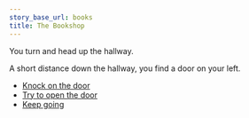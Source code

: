 ```yaml
---
story_base_url: books
title: The Bookshop
---
```


You turn and head up the hallway.

A short distance down the hallway, you find a door on your left.

* [Knock on the door](23)
* [Try to open the door](23a)
* [Keep going]()